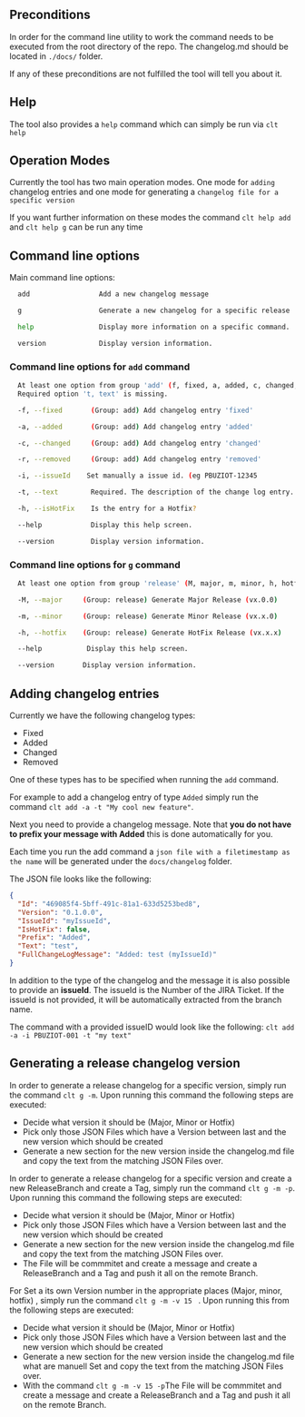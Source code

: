 
## Preconditions

In order for the command line utility to work the command needs to be executed from the root directory of the repo. The changelog.md should be located in `./docs/` folder.

If any of these preconditions are not fulfilled the tool will tell you about it.

## Help

The tool also provides a `help` command which can simply be run via `clt help`

## Operation Modes

Currently the tool has two main operation modes. One mode for `adding` changelog entries and one mode for generating a `changelog file for a specific version`

If you want further information on these modes the command `clt help add` and `clt help g` can be run any time

## Command line options

Main command line options:

```bash
  add                 Add a new changelog message

  g                   Generate a new changelog for a specific release

  help                Display more information on a specific command.

  version             Display version information.
```

### Command line options for `add` command

```bash
  At least one option from group 'add' (f, fixed, a, added, c, changed, r, removed) is required.
  Required option 't, text' is missing.

  -f, --fixed       (Group: add) Add changelog entry 'fixed'

  -a, --added       (Group: add) Add changelog entry 'added'

  -c, --changed     (Group: add) Add changelog entry 'changed'

  -r, --removed     (Group: add) Add changelog entry 'removed'

  -i, --issueId    Set manually a issue id. (eg PBUZIOT-12345

  -t, --text        Required. The description of the change log entry.

  -h, --isHotFix    Is the entry for a Hotfix?

  --help            Display this help screen.

  --version         Display version information.

```

### Command line options for `g` command

```bash
  At least one option from group 'release' (M, major, m, minor, h, hotfix) is required.

  -M, --major     (Group: release) Generate Major Release (vx.0.0)

  -m, --minor     (Group: release) Generate Minor Release (vx.x.0)

  -h, --hotfix    (Group: release) Generate HotFix Release (vx.x.x)

  --help           Display this help screen.

  --version       Display version information.

```

## Adding changelog entries

Currently we have the following changelog types:

- Fixed
- Added
- Changed
- Removed

One of these types has to be specified when running the `add` command.

For example to add a changelog entry of type `Added` simply run the command `clt add -a -t "My cool new feature"`.

Next you need to provide a changelog message. Note that **you do not have to prefix your message with Added** this is done automatically for you.

Each time you run the add command a `json file with a filetimestamp as the name` will be generated under the `docs/changelog` folder.

The JSON file looks like the following:

```json
{
  "Id": "469085f4-5bff-491c-81a1-633d5253bed8",
  "Version": "0.1.0.0",
  "IssueId": "myIssueId",
  "IsHotFix": false,
  "Prefix": "Added",
  "Text": "test",
  "FullChangeLogMessage": "Added: test (myIssueId)"
}
```

In addition to the type of the changelog and the message it is also possible to provide an **issueId**.
The issueId is the Number of the JIRA Ticket. If the issueId is not provided, it will be automatically extracted from the branch name.

The command with a provided issueID would look like the following:
`clt add -a -i PBUZIOT-001 -t "my text"`

## Generating a release changelog version

In order to generate a release changelog for a specific version, simply run the command `clt g -m`. Upon running this command the following steps are executed:

- Decide what version it should be  (Major, Minor or Hotfix)
- Pick only those JSON Files which have a Version between last and the new version which should be created
- Generate a new section for the new version inside the changelog.md file and copy the text from the matching JSON Files over.

In order to generate a release changelog for a specific version and create a new ReleaseBranch and create a Tag, simply run the command `clt g -m -p`. Upon running this command the following steps are executed:

- Decide what version it should be  (Major, Minor or Hotfix)
- Pick only those JSON Files which have a Version between last and the new version which should be created
- Generate a new section for the new version inside the changelog.md file and copy the text from the matching JSON Files over.
- The File will be commmitet and create a message and create a ReleaseBranch and a Tag and push it all on the remote Branch.

For Set a its own Version number in the appropriate places (Major, minor, hotfix) , simply 
run the command `clt g -m -v 15 ` . Upon running this from the following steps are executed:

- Decide what version it should be  (Major, Minor or Hotfix)
- Pick only those JSON Files which have a Version between last and the new version which should be created
- Generate a new section for the new version inside the changelog.md file what are manuell Set and copy the text from the matching JSON Files over.
- With the command `clt g -m -v 15 -p`The File will be commmitet and create a message and create a ReleaseBranch and a Tag and push it all on the remote Branch.


